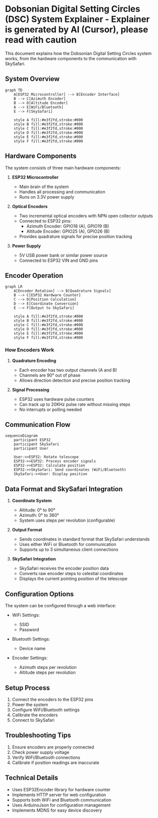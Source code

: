 # Dobsonian Digital Setting Circles (DSC) System Explainer - Explainer is generated by AI (Cursor), please read with caution

This document explains how the Dobsonian Digital Setting Circles system works, from the hardware components to the communication with SkySafari.

## System Overview

```mermaid
graph TD
    A[ESP32 Microcontroller] --> B[Encoder Interface]
    B --> C[Azimuth Encoder]
    B --> D[Altitude Encoder]
    A --> E[WiFi/Bluetooth]
    E --> F[SkySafari]
    
    style A fill:#e3f2fd,stroke:#000
    style B fill:#e3f2fd,stroke:#000
    style C fill:#e3f2fd,stroke:#000
    style D fill:#e3f2fd,stroke:#000
    style E fill:#e3f2fd,stroke:#000
    style F fill:#e3f2fd,stroke:#000
```

## Hardware Components

The system consists of three main hardware components:

1. **ESP32 Microcontroller**
   - Main brain of the system
   - Handles all processing and communication
   - Runs on 3.3V power supply

2. **Optical Encoders**
   - Two incremental optical encoders with NPN open collector outputs
   - Connected to ESP32 pins:
     - Azimuth Encoder: GPIO18 (A), GPIO19 (B)
     - Altitude Encoder: GPIO25 (A), GPIO26 (B)
   - Provides quadrature signals for precise position tracking

3. **Power Supply**
   - 5V USB power bank or similar power source
   - Connected to ESP32 VIN and GND pins

## Encoder Operation

```mermaid
graph LR
    A[Encoder Rotation] --> B[Quadrature Signals]
    B --> C[ESP32 Hardware Counter]
    C --> D[Position Calculation]
    D --> E[Coordinate Conversion]
    E --> F[Output to SkySafari]
    
    style A fill:#e3f2fd,stroke:#000
    style B fill:#e3f2fd,stroke:#000
    style C fill:#e3f2fd,stroke:#000
    style D fill:#e3f2fd,stroke:#000
    style E fill:#e3f2fd,stroke:#000
    style F fill:#e3f2fd,stroke:#000
```

### How Encoders Work

1. **Quadrature Encoding**
   - Each encoder has two output channels (A and B)
   - Channels are 90° out of phase
   - Allows direction detection and precise position tracking

2. **Signal Processing**
   - ESP32 uses hardware pulse counters
   - Can track up to 20KHz pulse rate without missing steps
   - No interrupts or polling needed

## Communication Flow

```mermaid
sequenceDiagram
    participant ESP32
    participant SkySafari
    participant User
    
    User->>ESP32: Rotate telescope
    ESP32->>ESP32: Process encoder signals
    ESP32->>ESP32: Calculate position
    ESP32->>SkySafari: Send coordinates (WiFi/Bluetooth)
    SkySafari->>User: Display position
```

## Data Format and SkySafari Integration

1. **Coordinate System**
   - Altitude: 0° to 90°
   - Azimuth: 0° to 360°
   - System uses steps per revolution (configurable)

2. **Output Format**
   - Sends coordinates in standard format that SkySafari understands
   - Uses either WiFi or Bluetooth for communication
   - Supports up to 3 simultaneous client connections

3. **SkySafari Integration**
   - SkySafari receives the encoder position data
   - Converts raw encoder steps to celestial coordinates
   - Displays the current pointing position of the telescope

## Configuration Options

The system can be configured through a web interface:

- WiFi Settings:
  - SSID
  - Password

- Bluetooth Settings:
  - Device name

- Encoder Settings:
  - Azimuth steps per revolution
  - Altitude steps per revolution

## Setup Process

1. Connect the encoders to the ESP32 pins
2. Power the system
3. Configure WiFi/Bluetooth settings
4. Calibrate the encoders
5. Connect to SkySafari

## Troubleshooting Tips

1. Ensure encoders are properly connected
2. Check power supply voltage
3. Verify WiFi/Bluetooth connections
4. Calibrate if position readings are inaccurate

## Technical Details

- Uses ESP32Encoder library for hardware counter
- Implements HTTP server for web configuration
- Supports both WiFi and Bluetooth communication
- Uses ArduinoJson for configuration management
- Implements MDNS for easy device discovery
